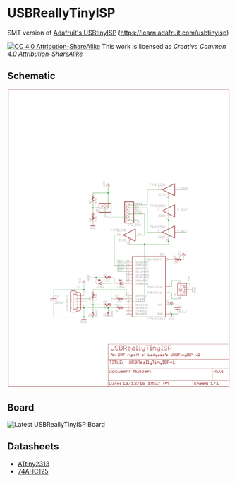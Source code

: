 # USBReallyTinyISP
SMT version of [Adafruit's USBtinyISP](https://learn.adafruit.com/usbtinyisp) (https://learn.adafruit.com/usbtinyisp)


[![CC 4.0 Attribution-ShareAlike](https://licensebuttons.net/l/by-sa/3.0/88x31.png)](http://creativecommons.org/licenses/by-sa/4.0) This work is licensed as  *Creative Common 4.0 Attribution-ShareAlike*
## Schematic
![Latest USBReallyTinyISP Schematic](https://raw.githubusercontent.com/HokieGeek/USBReallyTinyISP/master/USBReallyTinyISP.png)

## Board
![Latest USBReallyTinyISP Board](https://raw.githubusercontent.com/HokieGeek/USBReallyTinyISP/master/USBReallyTinyISP-brd.png)

## Datasheets
* [ATtiny2313](http://www.atmel.com/images/doc2543.pdf)
* [74AHC125](http://www.ti.com/lit/ds/symlink/sn74ahc125.pdf)
